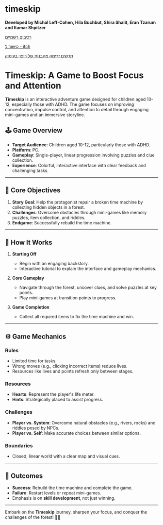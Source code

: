 # timeskip

**Developed by Michal Leff-Cohen, Hila Buchbut, Shira Shalit, Eran Tzarum and Itamar Shpitzer**

[רכיבים רשמיים](https://github.com/gamedev-ariel/timeskip/wiki)

[קישור ל - itch](https://eran-david.itch.io/timeskip)

[תרשים זרימה מהבנות של ריפוי בעיסוק](https://github.com/gamedev-ariel/timeskip/blob/main/gameFlow.pdf)


# Timeskip: A Game to Boost Focus and Attention  

**Timeskip** is an interactive adventure game designed for children aged 10-12, especially those with ADHD. The game focuses on improving concentration, impulse control, and attention to detail through engaging mini-games and an immersive storyline.  

## 🕹️ **Game Overview**  
- **Target Audience**: Children aged 10-12, particularly those with ADHD.  
- **Platform**: PC.  
- **Gameplay**: Single-player, linear progression involving puzzles and clue collection.  
- **Experience**: Colorful, interactive interface with clear feedback and challenging tasks.  

---

## 🌟 **Core Objectives**  
1. **Story Goal**: Help the protagonist repair a broken time machine by collecting hidden objects in a forest.  
2. **Challenges**: Overcome obstacles through mini-games like memory puzzles, item collection, and riddles.  
3. **Endgame**: Successfully rebuild the time machine.  

---

## 📜 **How It Works**  
1. **Starting Off**  
   - Begin with an engaging backstory.  
   - Interactive tutorial to explain the interface and gameplay mechanics.  

2. **Core Gameplay**  
   - Navigate through the forest, uncover clues, and solve puzzles at key points.  
   - Play mini-games at transition points to progress.  

3. **Game Completion**  
   - Collect all required items to fix the time machine and win.  

---

## ⚙️ **Game Mechanics**  

### **Rules**  
- Limited time for tasks.  
- Wrong moves (e.g., clicking incorrect items) reduce lives.  
- Resources like lives and points refresh only between stages.  

### **Resources**  
- **Hearts**: Represent the player's life meter.  
- **Hints**: Strategically placed to assist progress.  

### **Challenges**  
- **Player vs. System**: Overcome natural obstacles (e.g., rivers, rocks) and riddles posed by NPCs.  
- **Player vs. Self**: Make accurate choices between similar options.  

### **Boundaries**  
- Closed, linear world with a clear map and visual cues.  

---

## 🎯 **Outcomes**  
- **Success**: Rebuild the time machine and complete the game.  
- **Failure**: Restart levels or repeat mini-games.  
- Emphasis is on **skill development**, not just winning.  

---

Embark on the **Timeskip** journey, sharpen your focus, and conquer the challenges of the forest! 🌳✨  

